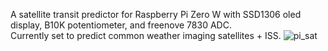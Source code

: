 A satellite transit predictor for Raspberry Pi Zero W with SSD1306 oled display, B10K potentiometer, and freenove 7830 ADC.                            
Currently set to predict common weather imaging satellites + ISS.
![pi_sat](https://github.com/northwesternHermeneutic/pi-satellite-predictor/assets/165076715/c4c8110d-47bb-44eb-869e-3eeee410ec67)
